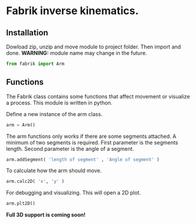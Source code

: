 # Fabrik inverse kinematics.

## Installation

Dowload zip, unzip and move module to project folder. Then import and done. __WARNING:__ module name may change in the future.

```python
from fabrik import Arm
```

## Functions

The Fabrik class contains some functions that affect movement or visualize a process. This module is written in python.

Define a new instance of the arm class.

```python
arm = Arm()
```

The arm functions only works if there are some segments attached. A minimum of two segments is required. First parameter is the segments length. Second parameter is the angle of a segment.

```python
arm.addSegment( 'length of segment' , 'Angle of segment' )
```

To calculate how the arm should move.

```python
arm.calc2D( 'x', 'y' )
```

For debugging and visualizing. This will open a 2D plot.

```python
arm.plt2D()
```

__Full 3D support is coming soon!__
